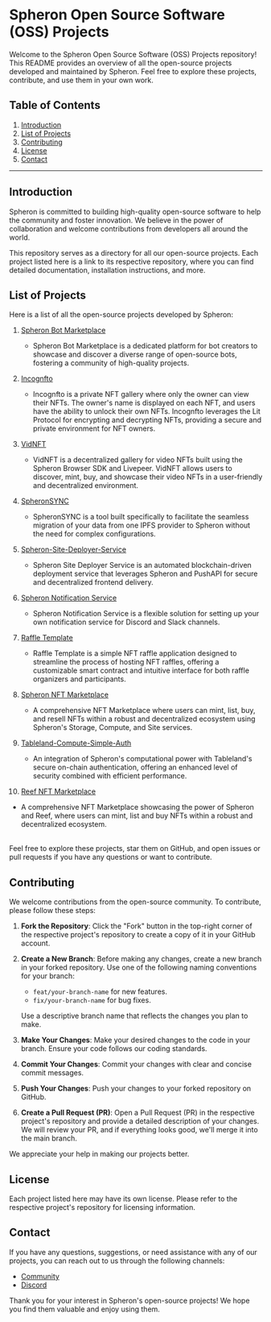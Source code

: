 # Spheron Open Source Software (OSS) Projects

Welcome to the Spheron Open Source Software (OSS) Projects repository! This README provides an overview of all the open-source projects developed and maintained by Spheron. Feel free to explore these projects, contribute, and use them in your own work.

## Table of Contents

1. [Introduction](#introduction)
2. [List of Projects](#list-of-projects)
3. [Contributing](#contributing)
4. [License](#license)
5. [Contact](#contact)

---

## Introduction

Spheron is committed to building high-quality open-source software to help the community and foster innovation. We believe in the power of collaboration and welcome contributions from developers all around the world.

This repository serves as a directory for all our open-source projects. Each project listed here is a link to its respective repository, where you can find detailed documentation, installation instructions, and more.

## List of Projects

Here is a list of all the open-source projects developed by Spheron:

1. [Spheron Bot Marketplace](https://github.com/spheronFdn/spheron-bot-marketplace)
   - Spheron Bot Marketplace is a dedicated platform for bot creators to showcase and discover a diverse range of open-source bots, fostering a community of high-quality projects.

2. [Incognfto](https://github.com/spheronFdn/incognfto)
   - Incognfto is a private NFT gallery where only the owner can view their NFTs. The owner's name is displayed on each NFT, and users have the ability to unlock their own NFTs. Incognfto leverages the Lit Protocol for encrypting and decrypting NFTs, providing a secure and private environment for NFT owners.
   
3. [VidNFT](https://github.com/spheronFdn/VidNFT)
   - VidNFT is a decentralized gallery for video NFTs built using the Spheron Browser SDK and Livepeer. VidNFT allows users to discover, mint, buy, and showcase their video NFTs in a user-friendly and decentralized environment.

4. [SpheronSYNC](https://github.com/spheronFdn/SpheronSYNC)
   - SpheronSYNC is a tool built specifically to facilitate the seamless migration of your data from one IPFS provider to Spheron without the need for complex configurations.

5. [Spheron-Site-Deployer-Service](https://github.com/spheronFdn/spheron-site-deployer-service)
   - Spheron Site Deployer Service is an automated blockchain-driven deployment service that leverages Spheron and PushAPI for secure and decentralized frontend delivery.
  
6. [Spheron Notification Service](https://github.com/spheronFdn/spheron-notification-service)
   - Spheron Notification Service is a flexible solution for setting up your own notification service for Discord and Slack channels.
  
7. [Raffle Template](https://github.com/spheronFdn/raffle-template)
   - Raffle Template is a simple NFT raffle application designed to streamline the process of hosting NFT raffles, offering a customizable smart contract and intuitive interface for both raffle organizers and participants.
  
8. [Spheron NFT Marketplace](https://github.com/spheronFdn/NFTMarketPlace)
   - A comprehensive NFT Marketplace where users can mint, list, buy, and resell NFTs within a robust and decentralized ecosystem using Spheron's Storage, Compute, and Site services.

9. [Tableland-Compute-Simple-Auth](https://github.com/spheronFdn/tableland-compute-simple-auth)
   - An integration of Spheron's computational power with Tableland's secure on-chain authentication, offering an enhanced level of security combined with efficient performance.

10. [Reef NFT Marketplace](https://github.com/spheronFdn/reef-nft-marketplace)
   - A comprehensive NFT Marketplace showcasing the power of Spheron and Reef, where users can mint, list and buy NFTs within a robust and decentralized ecosystem.

<br/>   
Feel free to explore these projects, star them on GitHub, and open issues or pull requests if you have any questions or want to contribute.

## Contributing

We welcome contributions from the open-source community. To contribute, please follow these steps:

1. **Fork the Repository**: Click the "Fork" button in the top-right corner of the respective project's repository to create a copy of it in your GitHub account.

2. **Create a New Branch**: Before making any changes, create a new branch in your forked repository. Use one of the following naming conventions for your branch:
   - `feat/your-branch-name` for new features.
   - `fix/your-branch-name` for bug fixes.
   
   Use a descriptive branch name that reflects the changes you plan to make.

3. **Make Your Changes**: Make your desired changes to the code in your branch. Ensure your code follows our coding standards.

4. **Commit Your Changes**: Commit your changes with clear and concise commit messages.

5. **Push Your Changes**: Push your changes to your forked repository on GitHub.

6. **Create a Pull Request (PR)**: Open a Pull Request (PR) in the respective project's repository and provide a detailed description of your changes. We will review your PR, and if everything looks good, we'll merge it into the main branch.

We appreciate your help in making our projects better.

## License

Each project listed here may have its own license. Please refer to the respective project's repository for licensing information.

## Contact

If you have any questions, suggestions, or need assistance with any of our projects, you can reach out to us through the following channels:

- [Community](https://community.spheron.network/)
- [Discord](https://discord.com/invite/ahxuCtm)

Thank you for your interest in Spheron's open-source projects! We hope you find them valuable and enjoy using them.
